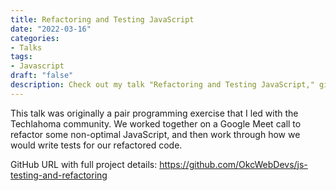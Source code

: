 ```yaml
---
title: Refactoring and Testing JavaScript
date: "2022-03-16"
categories:
- Talks
tags:
- Javascript
draft: "false"
description: Check out my talk "Refactoring and Testing JavaScript," given on 2022-03-16.
---
```

This talk was originally a pair programming exercise that I led with the
Techlahoma community. We worked together on a Google Meet call to refactor
some non-optimal JavaScript, and then work through how we would write tests
for our refactored code.

GitHub URL with full project details:
https://github.com/OkcWebDevs/js-testing-and-refactoring
